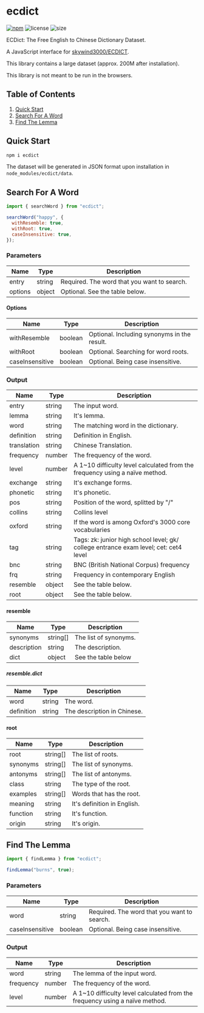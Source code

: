 # ecdict

[![npm](https://img.shields.io/npm/v/ecdict.svg)](https://www.npmjs.com/package/ecdict)
![license](https://img.shields.io/npm/l/ecdict.svg)
![size](https://img.shields.io/github/repo-size/yinyanfr/ecdict)

ECDict: The Free English to Chinese Dictionary Dataset.

A JavaScript interface for [skywind3000/ECDICT](https://github.com/skywind3000/ECDICT).

This library contains a large dataset (approx. 200M after installation).

This library is not meant to be run in the browsers.

## Table of Contents

1. [Quick Start](#quick-start)
2. [Search For A Word](#search-for-a-word)
3. [Find The Lemma](#find-the-lemma)

## Quick Start

```bash
npm i ecdict
```

The dataset will be generated in JSON format upon installation in `node_modules/ecdict/data`.

## Search For A Word

```js
import { searchWord } from "ecdict";

searchWord("happy", {
  withResemble: true,
  withRoot: true,
  caseInsensitive: true,
});
```

### Parameters

| Name    | Type   | Description                                 |
| ------- | ------ | ------------------------------------------- |
| entry   | string | Required. The word that you want to search. |
| options | object | Optional. See the table below.              |

#### Options

| Name            | Type    | Description                                 |
| --------------- | ------- | ------------------------------------------- |
| withResemble    | boolean | Optional. Including synonyms in the result. |
| withRoot        | boolean | Optional. Searching for word roots.         |
| caseInsensitive | boolean | Optional. Being case insensitive.           |

### Output

| Name        | Type   | Description                                                                          |
| ----------- | ------ | ------------------------------------------------------------------------------------ |
| entry       | string | The input word.                                                                      |
| lemma       | string | It's lemma.                                                                          |
| word        | string | The matching word in the dictionary.                                                 |
| definition  | string | Definition in English.                                                               |
| translation | string | Chinese Translation.                                                                 |
| frequency   | number | The frequency of the word.                                                           |
| level       | number | A 1~10 difficulty level calculated from the frequency using a naïve method.          |
| exchange    | string | It's exchange forms.                                                                 |
| phonetic    | string | It's phonetic.                                                                       |
| pos         | string | Position of the word, splitted by "/"                                                |
| collins     | string | Collins level                                                                        |
| oxford      | string | If the word is among Oxford's 3000 core vocabularies                                 |
| tag         | string | Tags: zk: junior high school level; gk/ college entrance exam level; cet: cet4 level |
| bnc         | string | BNC (British National Corpus) frequency                                              |
| frq         | string | Frequency in contemporary English                                                    |
| resemble    | object | See the table below.                                                                 |
| root        | object | See the table below.                                                                 |

#### resemble

| Name        | Type     | Description           |
| ----------- | -------- | --------------------- |
| synonyms    | string[] | The list of synonyms. |
| description | string   | The description.      |
| dict        | object   | See the table below   |

##### resemble.dict

| Name       | Type   | Description                 |
| ---------- | ------ | --------------------------- |
| word       | string | The word.                   |
| definition | string | The description in Chinese. |

#### root

| Name     | Type     | Description                 |
| -------- | -------- | --------------------------- |
| root     | string[] | The list of roots.          |
| synonyms | string[] | The list of synonyms.       |
| antonyms | string[] | The list of antonyms.       |
| class    | string   | The type of the root.       |
| examples | string[] | Words that has the root.    |
| meaning  | string   | It's definition in English. |
| function | string   | It's function.              |
| origin   | string   | It's origin.                |

## Find The Lemma

```js
import { findLemma } from "ecdict";

findLemma("burns", true);
```

### Parameters

| Name            | Type    | Description                                 |
| --------------- | ------- | ------------------------------------------- |
| word            | string  | Required. The word that you want to search. |
| caseInsensitive | boolean | Optional. Being case insensitive.           |

### Output

| Name      | Type   | Description                                                                 |
| --------- | ------ | --------------------------------------------------------------------------- |
| word      | string | The lemma of the input word.                                                |
| frequency | number | The frequency of the word.                                                  |
| level     | number | A 1~10 difficulty level calculated from the frequency using a naïve method. |
